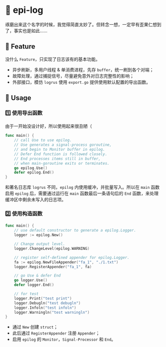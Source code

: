 # :memo: epi-log

琢磨出来这个名字的时候，我觉得简直太妙了。但转念一想，一定早有歪果仁想到了，事实也是如此……

## :wrench: Feature

没什么 `Feature`，只实现了日志该有的基本功能。

* 异步刷新，多用户线程 & 单消费进程，先存 `buffer`，统一刷到各个对端；
* 故障处理，通过捕捉信号，尽量避免意外对日志完整性的影响；
* 外部接口，模仿 `logrus` 使用 `export.go` 提供使用默认配置的导出函数。

## :hammer: Usage

### :one: 使用导出函数

由于一开始没设计好，所以使用起来很丑陋（

```go
func main() {
    // call Use to use epilog.
    // Use generates a signal-process goroutine,
    // and begin to Monitor buffer in epilog.
    // Defer End function is followed closely.
    // End processes items still in buffer,
    // when main-goroutine exits or terminates.
    go epilog.Use()
    defer epilog.End()
}
```

和著名日志库 `logrus` 不同，`epilog` 内使用缓冲，并批量写入。所以在 `main` 函数启用 `epilog` 后，需要通过运行在 `main` 函数最后一条语句后的 `End` 函数，来处理缓冲区中剩余未写入的日志项。

### :two: 使用构造函数

```go
func main() {
    // use default constructor to generate a epilog.Logger.
    logger := epilog.New()

    // Change output level.
    logger.ChangeLevel(epilog.WARNING)

    // register self-defined appender for epilog.Logger.
    fa := epilog.NewFileAppender("fa_1", "./1.txt")
    logger.RegisterAppender("fa_1", fa)

    // go Use & defer End
    go logger.Use()
    defer logger.End()

    // for test
    logger.Print("test print")
    logger.Debugln("test debugln")
    logger.Infoln("test infoln")
    logger.Warningln("test warningln")
}
```

* 通过 `New` 创建 `struct`；
* 此后通过 `RegisterAppender` 注册 `Appender`；
* 启用 `epilog` 的 `Monitor`，`Signal-Processor` 和 `End`。
